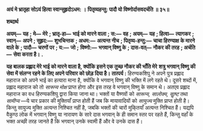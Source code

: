 **अयं मे भ्रातृहा सोऽयं हित्वा स्वान्सुहृदोऽधम: ।** **पितृव्यहन्तु: पादौ यो विष्णोर्दासवदर्चति ॥ ३५॥** 

**शब्दार्थ** 

**अयम्—** **यह** **; मे—** **मेरे** **; भ्रातृ-हा—** **भाई को मारने वाला** **; स:—** **वह** **; अयम्—** **यह** **; हित्वा—** **त्यागकर** **; स्वान्—** **अपने** **; सुहृद:—** **शुभचिन्तक** **; अधम:—** **अत्यन्त नीच** **; पितृव्य-हन्तु:—** **चाचा हिरण्याक्ष के मारने वाले के** **; पादौ—** **चरणों पर** **; य:—** **जो** **;** **विष्णो:—** **भगवान् विष्णु के** **; दास-वत्—** **नौकर की तरह** **; अर्चति—** **सेवा करता है।** **.** 

**यह बालक प्रह्लाद मेरे भाई को मारने वाला है, क्योंकि इसने एक तुच्छ नौकर की भाँति मेरे** **शत्रु भगवान् विष्णु की सेवा में संलग्न रहने के लिए अपने परिवार को छोड़ दिया है।** **तात्पर्य :** हिरण्यकशिपु ने अपने पुत्र प्रह्लाद महाराज को अपने भाई का हत्यारा माना है, क्योंकि वे भगवान् विष्णु की भक्ति में लगे रहते थे। दूसरे शब्दों में, प्रह्लाद महाराज को तो *सारूप्य मोक्ष* प्राप्त होगा और इस तरह वे भगवान् विष्णु के समान थे। अतएव प्रह्लाद महाराज का वध हिरण्यकशिपु द्वारा किया जाना था। भक्तों या वैष्णवों को *सारूप्य, सालोक्य, साॢष्ट* तथा *सामीप्य* —ये चार प्रकार की मुक्तियाँ प्राप्त होती हैं जब कि मायावादियों को *सायुज्य* मुक्ति प्राप्त होती है। किन्तु सायुज्य मुक्ति अत्यन्त निश्चित नहीं है, जबकि भक्तों की चारों मुकि्तयाँ अत्यन्त निश्चित हैं। यद्यपि वैकुण्ठ लोक में भगवान् विष्णु या नारायण के सारे दास भगवान् के ही समान स्तर पर रहते हैं, किन्तु वहाँ के भक्त अच्छी तरह जानते हैं कि भगवान् उनके स्वामी हैं और वे उनके दास हैं।  
